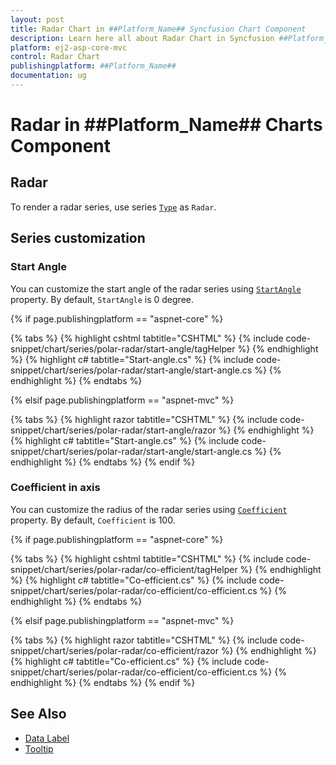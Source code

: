 ```yaml
---
layout: post
title: Radar Chart in ##Platform_Name## Syncfusion Chart Component
description: Learn here all about Radar Chart in Syncfusion ##Platform_Name## Chart component of Syncfusion Essential JS 2 and more.
platform: ej2-asp-core-mvc
control: Radar Chart
publishingplatform: ##Platform_Name##
documentation: ug
---
```



# Radar in ##Platform_Name## Charts Component

## Radar

To render a radar series, use series [`Type`](https://help.syncfusion.com/cr/aspnetcore-js2/Syncfusion.EJ2.Charts.ChartSeries.html#Syncfusion_EJ2_Charts_ChartSeries_Type) as `Radar`.


## Series customization

### Start Angle

You can customize the start angle of the radar series using [`StartAngle`](https://help.syncfusion.com/cr/aspnetcore-js2/Syncfusion.EJ2.Charts.ChartAxis.html#Syncfusion_EJ2_Charts_ChartAxis_StartAngle) property. By default, `StartAngle` is 0 degree.

{% if page.publishingplatform == "aspnet-core" %}

{% tabs %}
{% highlight cshtml tabtitle="CSHTML" %}
{% include code-snippet/chart/series/polar-radar/start-angle/tagHelper %}
{% endhighlight %}
{% highlight c# tabtitle="Start-angle.cs" %}
{% include code-snippet/chart/series/polar-radar/start-angle/start-angle.cs %}
{% endhighlight %}
{% endtabs %}

{% elsif page.publishingplatform == "aspnet-mvc" %}

{% tabs %}
{% highlight razor tabtitle="CSHTML" %}
{% include code-snippet/chart/series/polar-radar/start-angle/razor %}
{% endhighlight %}
{% highlight c# tabtitle="Start-angle.cs" %}
{% include code-snippet/chart/series/polar-radar/start-angle/start-angle.cs %}
{% endhighlight %}
{% endtabs %}
{% endif %}



### Coefficient in axis

You can customize the radius of the radar series using [`Coefficient`](https://help.syncfusion.com/cr/aspnetcore-js2/Syncfusion.EJ2.Charts.ChartAxis.html#Syncfusion_EJ2_Charts_ChartAxis_Coefficient) property. By default, `Coefficient` is 100.

{% if page.publishingplatform == "aspnet-core" %}

{% tabs %}
{% highlight cshtml tabtitle="CSHTML" %}
{% include code-snippet/chart/series/polar-radar/co-efficient/tagHelper %}
{% endhighlight %}
{% highlight c# tabtitle="Co-efficient.cs" %}
{% include code-snippet/chart/series/polar-radar/co-efficient/co-efficient.cs %}
{% endhighlight %}
{% endtabs %}

{% elsif page.publishingplatform == "aspnet-mvc" %}

{% tabs %}
{% highlight razor tabtitle="CSHTML" %}
{% include code-snippet/chart/series/polar-radar/co-efficient/razor %}
{% endhighlight %}
{% highlight c# tabtitle="Co-efficient.cs" %}
{% include code-snippet/chart/series/polar-radar/co-efficient/co-efficient.cs %}
{% endhighlight %}
{% endtabs %}
{% endif %}



## See Also

* [Data Label](https://help.syncfusion.com/cr/aspnetcore-js2/Syncfusion.EJ2.Charts.ChartDataLabelSettings.html)
* [Tooltip](https://help.syncfusion.com/cr/aspnetcore-js2/Syncfusion.EJ2.Charts.ChartTooltipSettings.html)